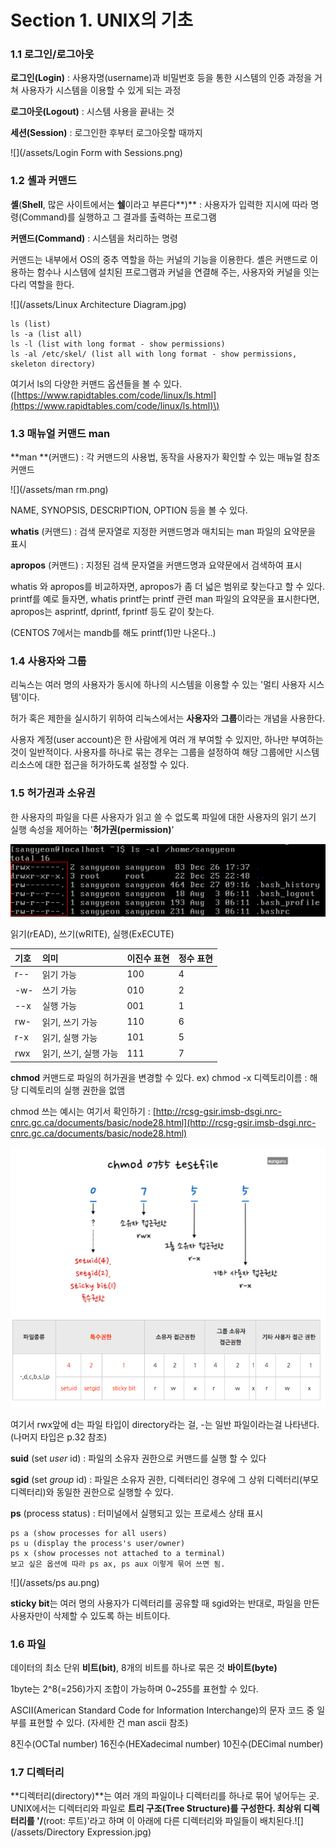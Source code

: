 # Section 1. UNIX의 기초

### 1.1 로그인/로그아웃

**로그인\(Login\)** : 사용자명\(username\)과 비밀번호 등을 통한 시스템의 인증 과정을 거쳐 사용자가 시스템을 이용할 수 있게 되는 과정

**로그아웃\(Logout\)** : 시스템 사용을 끝내는 것

**세션\(Session\)** : 로그인한 후부터 로그아웃할 때까지

![](/assets/Login Form with Sessions.png)

### 1.2 셸과 커맨드

**셸**\(**Shell**, 많은 사이트에서는 **쉘**이라고 부른다**\)** : 사용자가 입력한 지시에 따라 명령\(Command\)를 실행하고 그 결과를 출력하는 프로그램

**커맨드\(Command\)** : 시스템을 처리하는 명령

커맨드는 내부에서 OS의 중추 역할을 하는 커널의 기능을 이용한다. 셸은 커맨드로 이용하는 함수나 시스템에 설치된 프로그램과 커널을 연결해 주는, 사용자와 커널을 잇는 다리 역할을 한다.

![](/assets/Linux Architecture Diagram.jpg)

```
ls (list)
ls -a (list all)
ls -l (list with long format - show permissions)
ls -al /etc/skel/ (list all with long format - show permissions, skeleton directory)
```

여기서 ls의 다양한 커맨드 옵션들을 볼 수 있다.\([https://www.rapidtables.com/code/linux/ls.html](https://www.rapidtables.com/code/linux/ls.html)\)

### 1.3 매뉴얼 커맨드 man

**man **\(커맨드\) : 각 커맨드의 사용법, 동작을 사용자가 확인할 수 있는 매뉴얼 참조 커맨드

![](/assets/man rm.png)

NAME, SYNOPSIS, DESCRIPTION, OPTION 등을 볼 수 있다.

**whatis** \(커맨드\) : 검색 문자열로 지정한 커맨드명과 매치되는 man 파일의 요약문을 표시

**apropos** \(커맨드\) : 지정된 검색 문자열을 커맨드명과 요약문에서 검색하여 표시

whatis 와 apropos를 비교하자면, apropos가 좀 더 넓은 범위로 찾는다고 할 수 있다. printf를 예로 들자면, whatis printf는 printf 관련 man 파일의 요약문을 표시한다면, apropos는 asprintf, dprintf, fprintf 등도 같이 찾는다.

\(CENTOS 7에서는 mandb를 해도 printf\(1\)만 나온다..\)

### 1.4 사용자와 그룹

리눅스는 여러 명의 사용자가 동시에 하나의 시스템을 이용할 수 있는 '멀티 사용자 시스템'이다.

허가 혹은 제한을 실시하기 위하여 리눅스에서는 **사용자**와 **그룹**이라는 개념을 사용한다.

사용자 계정\(user account\)은 한 사람에게 여러 개 부여할 수 있지만, 하나만 부여하는 것이 일반적이다. 사용자를 하나로 묶는 경우는 그룹을 설정하여 해당 그룹에만 시스템 리소스에 대한 접근을 허가하도록 설정할 수 있다.

### 1.5 허가권과 소유권

한 사용자의 파일을 다른 사용자가 읽고 쓸 수 없도록 파일에 대한 사용자의 읽기 쓰기 실행 속성을 제어하는 '**허가권\(permission\)**'

![](/assets/permission.png)

읽기\(rEAD\), 쓰기\(wRITE\), 실행\(ExECUTE\)

| 기호 | 의미 | 이진수 표현 | 정수 표현 |
| :--- | :--- | :--- | :--- |
| r-- | 읽기 가능 | 100 | 4 |
| -w- | 쓰기 가능 | 010 | 2 |
| --x | 실행 가능 | 001 | 1 |
| rw- | 읽기, 쓰기 가능 | 110 | 6 |
| r-x | 읽기, 실행 가능 | 101 | 5 |
| rwx | 읽기, 쓰기, 실행 가능 | 111 | 7 |

**chmod** 커맨드로 파일의 허가권을 변경할 수 있다. ex\) chmod -x 디렉토리이름 : 해당 디렉토리의 실행 권한을 없앰

chmod 쓰는 예시는 여기서 확인하기 : [http://rcsg-gsir.imsb-dsgi.nrc-cnrc.gc.ca/documents/basic/node28.html](http://rcsg-gsir.imsb-dsgi.nrc-cnrc.gc.ca/documents/basic/node28.html)

![](/assets/chmod.png)

여기서 rwx앞에 d는 파일 타입이 directory라는 걸, -는 일반 파일이라는걸 나타낸다.\(나머지 타입은 p.32 참조\)

**suid** \(set _user_ id\) : 파일의 소유자 권한으로 커맨드를 실행 할 수 있다

**sgid** \(set _group_ id\) : 파일은 소유자 권한, 디렉터리인 경우에 그 상위 디렉터리\(부모 디렉터리\)와 동일한 권한으로 실행할 수 있다.

**ps** \(process status\) : 터미널에서 실행되고 있는 프로세스 상태 표시

```
ps a (show processes for all users)
ps u (display the process's user/owner)
ps x (show processes not attached to a terminal)
보고 싶은 옵션에 따라 ps ax, ps aux 이렇게 묶어 쓰면 됨.
```

![](/assets/ps au.png)

**sticky bit**는 여러 명의 사용자가 디렉터리를 공유할 때 sgid와는 반대로, 파일을 만든 사용자만이 삭제할 수 있도록 하는 비트이다.

### 1.6 파일

데이터의 최소 단위 **비트\(bit\)**, 8개의 비트를 하나로 묶은 것 **바이트\(byte\)**

1byte는 2^8\(=256\)가지 조합이 가능하며 0~255를 표현할 수 있다.

ASCII\(American Standard Code for Information Interchange\)의 문자 코드 중 일부를 표현할 수 있다. \(자세한 건 man ascii 참조\)

8진수\(OCTal number\) 16진수\(HEXadecimal number\) 10진수\(DECimal number\)

### 1.7 디렉터리

**디렉터리\(directory\)**는 여러 개의 파일이나 디렉터리를 하나로 묶어 넣어두는 곳. UNIX에서는 디렉터리와 파일로 **트리 구조\(Tree Structure\)**를 구성한다. 최상위 디렉터리를 '**/**\(root: 루트\)'라고 하며 이 아래에 다른 디렉터리와 파일들이 배치된다.![](/assets/Directory Expression.jpg)

